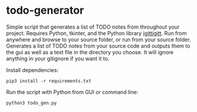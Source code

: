 # todo-generator
Simple script that generates a list of TODO notes from throughout your project.
Requires Python, tkinter, and  the Python library [igittigitt](https://github.com/bitranox/igittigitt).
Run from anywhere and browse to your source folder, or run from your source folder.
Generates a list of TODO notes from your source code and outputs them to the gui
as well as a text file in the directory you choose. It will ignore anything in your gitignore
if you want it to.

Install dependencies:

`pip3 install -r requirements.txt`

Run the script with Python from GUI or command line:

`python3 todo_gen.py`
